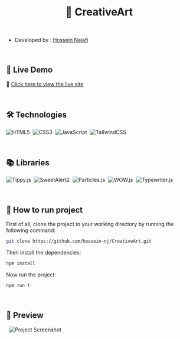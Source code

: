 <h1 align="center">🌟 CreativeArt</h1>&nbsp;

- Developed by : [Hossein Najafi](https://github.com/hossein-nj)

&nbsp;
<h2>🚀 Live Demo</h2>

🔗 [Click here to view the live site](https://creative-cv8rolbf1-hossein-njs-projects.vercel.app)

&nbsp;
<h2>🛠️ Technologies</h2>

![HTML5](https://img.shields.io/badge/HTML5-E34F26?style=for-the-badge&logo=html5&logoColor=white)&nbsp;
![CSS3](https://img.shields.io/badge/CSS3-1572B6?style=for-the-badge&logo=css3&logoColor=white)&nbsp;
![JavaScript](https://img.shields.io/badge/JavaScript-F7DF1E?style=for-the-badge&logo=javascript&logoColor=black)&nbsp;
![TailwindCSS](https://img.shields.io/badge/TailwindCSS-06B6D4?style=for-the-badge&logo=tailwindcss&logoColor=white)&nbsp;

&nbsp;
<h2>📚 Libraries</h2>

![Tippy.js](https://img.shields.io/badge/Tippy.js-3E8ED0?style=for-the-badge)&nbsp;
![SweetAlert2](https://img.shields.io/badge/SweetAlert2-FF5A5F?style=for-the-badge)&nbsp;
![Particles.js](https://img.shields.io/badge/Particles.js-8C52FF?style=for-the-badge)&nbsp;
![WOW.js](https://img.shields.io/badge/WOW.js-FF9F1C?style=for-the-badge)&nbsp;
![Typewriter.js](https://img.shields.io/badge/Typewriter.js-00C49A?style=for-the-badge)&nbsp;

&nbsp;
<h2>🔧 How to run project</h2>

First of all, clone the project to your working directory by running the following command:

```bash
git clone https://github.com/hossein-nj/CreativeArt.git
```

Then install the dependencies:

```bash
npm install
```

Now run the project: 

```bash
npm run t
```

&nbsp;
<h2>📸 Preview</h2>

&nbsp;
![Project Screenshot](https://github.com/hossein-nj/CreativeArt/blob/main/screencapture-creative-cv8rolbf1-hossein-njs-projects-vercel-app-2025-05-08-00_28_34.png?raw=true)
